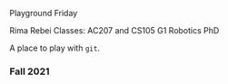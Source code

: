 Playground Friday

Rima Rebei
Classes: AC207 and CS105
G1 Robotics PhD

A place to play with `git`.

### Fall 2021
